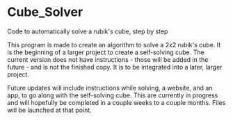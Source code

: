 # Cube_Solver
Code to automatically solve a rubik's cube, step by step

This program is made to create an algorithm to solve a 2x2 rubik's cube. It is the beginning of a larger project to create a self-solving cube. The current version does not have instructions - those will be added in the future - and is not the finished copy. It is to be integrated into a later, larger project.

Future updates will include instructions while solving, a website, and an app, to go along with the self-solving cube. This are currently in progress and will hopefully be completed in a couple weeks to a couple months. Files will be launched at that point. 
